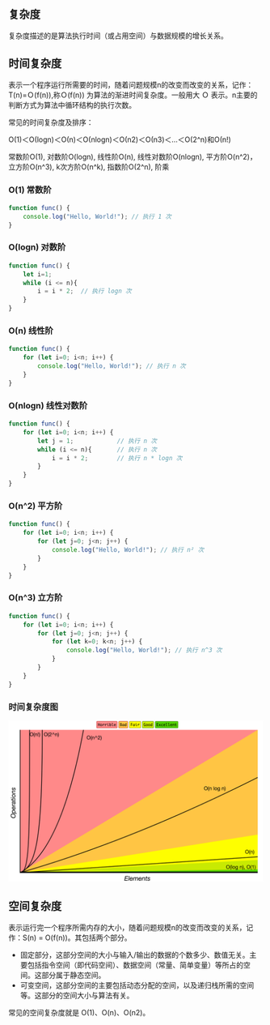 ## 复杂度
复杂度描述的是算法执行时间（或占用空间）与数据规模的增长关系。
## 时间复杂度
表示一个程序运行所需要的时间，随着问题规模n的改变而改变的关系，记作：T(n)=Ｏ(f(n)),称Ｏ(f(n)) 为算法的渐进时间复杂度。一般用大 Ｏ 表示。n主要的判断方式为算法中循环结构的执行次数。

常见的时间复杂度及排序：

Ο(1)＜Ο(logn)＜Ο(n)＜Ο(nlogn)＜Ο(n2)＜Ο(n3)＜…＜Ο(2^n)和Ο(n!)

常数阶O(1), 对数阶O(logn), 线性阶O(n), 线性对数阶O(nlogn), 平方阶O(n^2)， 立方阶O(n^3), k次方阶O(n^k), 指数阶O(2^n), 阶乘

### O(1) 常数阶
```js
function func() {
    console.log("Hello, World!"); // 执行 1 次
}
```

### O(logn) 对数阶
```js
function func() { 
    let i=1;
    while (i <= n){
        i = i * 2;  // 执行 logn 次
    }
}
```

### O(n) 线性阶
```js
function func() {
    for (let i=0; i<n; i++) {
        console.log("Hello, World!"); // 执行 n 次
    }
}
```

### O(nlogn) 线性对数阶
```js
function func() {
    for (let i=0; i<n; i++) {
        let j = 1;            // 执行 n 次
        while (i <= n){       // 执行 n 次
            i = i * 2;        // 执行 n * logn 次
        }
    }
}
```

### O(n^2) 平方阶
```js
function func() {
    for (let i=0; i<n; i++) {
        for (let j=0; j<n; j++) {
            console.log("Hello, World!"); // 执行 n² 次
        }
    }
}
```

### O(n^3) 立方阶
```js
function func() {
    for (let i=0; i<n; i++) {
        for (let j=0; j<n; j++) {
            for (let k=0; k<n; j++) {
                console.log("Hello, World!"); // 执行 n^3 次
            }
        }
    }
}
```

### 时间复杂度图
![时间复杂度](https://raw.githubusercontent.com/LiShuxue/blog-article/master/数据结构与算法/complexitychart.png)

## 空间复杂度
表示运行完一个程序所需内存的大小，随着问题规模n的改变而改变的关系，记作：S(n) = O(f(n))。其包括两个部分。
* 固定部分，这部分空间的大小与输入/输出的数据的个数多少、数值无关。主要包括指令空间（即代码空间）、数据空间（常量、简单变量）等所占的空间。这部分属于静态空间。
* 可变空间，这部分空间的主要包括动态分配的空间，以及递归栈所需的空间等。这部分的空间大小与算法有关。

常见的空间复杂度就是 O(1)、O(n)、O(n2)。
